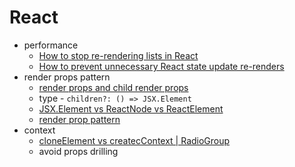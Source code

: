# React

- performance
  - [How to stop re-rendering lists in React](https://alexsidorenko.com/blog/react-list-rerender/)
  - [How to prevent unnecessary React state update re-renders](https://www.chakshunyu.com/blog/how-to-prevent-unnecessary-react-state-update-re-renders/)
- render props pattern
  - [render props and child render props](https://fettblog.eu/typescript-react/render-props/)
  - type - `children?: () => JSX.Element`
  - [JSX.Element vs ReactNode vs ReactElement](https://stackoverflow.com/questions/58123398/when-to-use-jsx-element-vs-reactnode-vs-reactelement/72353143#72353143)
  - [render prop pattern](https://stackoverflow.com/questions/52552710/use-of-context-api-vs-cloneelement-for-passing-down-props-for-direct-descendent)
- context
  - [cloneElement vs createcContext | RadioGroup](https://github.com/uber/baseweb/issues/131)
  - avoid props drilling

